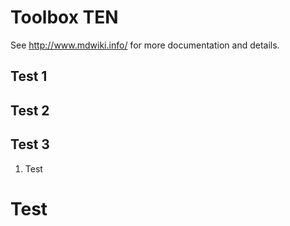 # Toolbox TEN


See http://www.mdwiki.info/ for more documentation and details.

## Test 1


## Test 2


## Test 3

1. Test
# Test